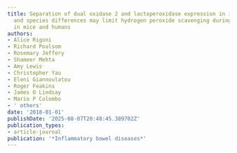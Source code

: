 ```yaml
---
title: Separation of dual oxidase 2 and lactoperoxidase expression in intestinal crypts
  and species differences may limit hydrogen peroxide scavenging during mucosal healing
  in mice and humans
authors:
- Alice Rigoni
- Richard Poulsom
- Rosemary Jeffery
- Shameer Mehta
- Amy Lewis
- Christopher Yau
- Eleni Giannoulatou
- Roger Feakins
- James O Lindsay
- Mario P Colombo
- ' others'
date: '2018-01-01'
publishDate: '2025-08-07T20:48:45.389702Z'
publication_types:
- article-journal
publication: '*Inflammatory bowel diseases*'
---
```


